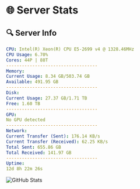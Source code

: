 # 🌐 Server Stats
## 🔍 Server Info
```yaml
CPU: Intel(R) Xeon(R) CPU E5-2699 v4 @ 1328.46MHz
CPU Usage: 6.70%
Cores: 44P | 88T
-----------------------------------
Memory:
Current Usage: 8.34 GB/503.74 GB
Available: 491.95 GB
-----------------------------------
Disk:
Current Usage: 27.37 GB/1.71 TB
Free: 1.60 TB
-----------------------------------
GPU:
No GPU detected
-----------------------------------
Network:
Current Transfer (Sent): 176.14 KB/s
Current Transfer (Received): 62.25 KB/s
Total Sent: 655.86 GB
Total Received: 141.97 GB
-----------------------------------
Uptime:
12d 8h 22m 26s
```
![GitHub Stats](https://img.shields.io/badge/Updated-2025-05-02_01:31:14-blue)